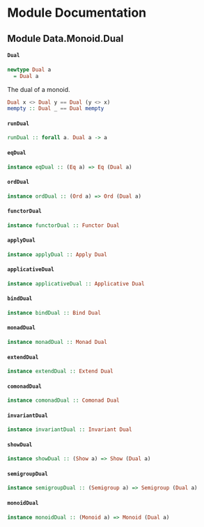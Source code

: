 # Module Documentation

## Module Data.Monoid.Dual

#### `Dual`

``` purescript
newtype Dual a
  = Dual a
```

The dual of a monoid.

``` purescript
Dual x <> Dual y == Dual (y <> x)
mempty :: Dual _ == Dual mempty
```

#### `runDual`

``` purescript
runDual :: forall a. Dual a -> a
```


#### `eqDual`

``` purescript
instance eqDual :: (Eq a) => Eq (Dual a)
```


#### `ordDual`

``` purescript
instance ordDual :: (Ord a) => Ord (Dual a)
```


#### `functorDual`

``` purescript
instance functorDual :: Functor Dual
```


#### `applyDual`

``` purescript
instance applyDual :: Apply Dual
```


#### `applicativeDual`

``` purescript
instance applicativeDual :: Applicative Dual
```


#### `bindDual`

``` purescript
instance bindDual :: Bind Dual
```


#### `monadDual`

``` purescript
instance monadDual :: Monad Dual
```


#### `extendDual`

``` purescript
instance extendDual :: Extend Dual
```


#### `comonadDual`

``` purescript
instance comonadDual :: Comonad Dual
```


#### `invariantDual`

``` purescript
instance invariantDual :: Invariant Dual
```


#### `showDual`

``` purescript
instance showDual :: (Show a) => Show (Dual a)
```


#### `semigroupDual`

``` purescript
instance semigroupDual :: (Semigroup a) => Semigroup (Dual a)
```


#### `monoidDual`

``` purescript
instance monoidDual :: (Monoid a) => Monoid (Dual a)
```




